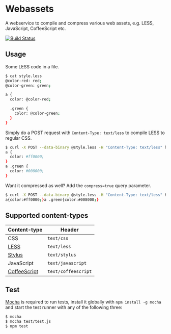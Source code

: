 # Webassets

A webservice to compile and compress various web assets, e.g. LESS, JavaScript, CoffeeScript etc.

[![Build Status](https://travis-ci.org/renstrom/webassets.png)](https://travis-ci.org/renstrom/webassets)

## Usage

Some LESS code in a file.

```bash
$ cat style.less
@color-red: red;
@color-green: green;

a {
  color: @color-red;

  .green {
    color: @color-green;
  }
}
```

Simply do a POST request with `Content-Type: text/less` to compile LESS to regular CSS.

```bash
$ curl -X POST --data-binary @style.less -H "Content-Type: text/less" http://webassets.herokuapp.com/api/
a {
  color: #ff0000;
}
a .green {
  color: #008000;
}
```

Want it compressed as well? Add the `compress=true` query parameter.

```bash
$ curl -X POST --data-binary @style.less -H "Content-Type: text/less" http://webassets.herokuapp.com/api/?compress=true
a{color:#ff0000;}a .green{color:#008000;}
```

## Supported content-types

Content-type                                  | Header
--------------------------------------------- | ------------
CSS                                           | `text/css`
[LESS](http://lesscss.org/)                   | `text/less`
[Stylus](http://learnboost.github.io/stylus/) | `text/stylus`
JavaScript                                    | `text/javascript`
[CoffeeScript](http://coffeescript.org/)      | `text/coffeescript`

## Test

[Mocha](http://visionmedia.github.com/mocha/) is required to run tests, install
it globally with `npm install -g mocha` and start the test runner with any of
the following three:

```bash
$ mocha
$ mocha test/test.js
$ npm test
```
